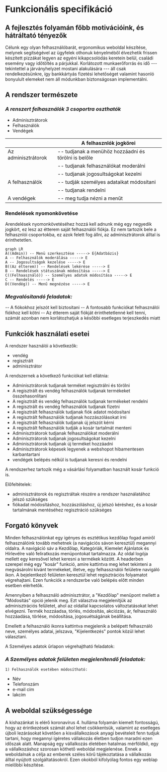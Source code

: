# Funkcionális specifikáció
## A fejlesztés folyamán főbb motivációink, és hátráltató tényezők
Célunk egy olyan felhasználóbarát, ergonomikus weboldal készítése, melynek segítségével az ügyfelek othonuk kényelméből élvezhetik frissen készített pizzákat legyen az egyéni kikapcsolódás keretein belül, családi esemény vagy időtöltés a párjukkal. 
Korlátozott munkaerőforrás és idő --- tekintettel a járványhelyzet mostani alakulására --- áll csak rendelkezésünkre, így bankkártyás fizetési lehetőséget valamint hasonló bonyulult elemeket nem áll módunkban biztonságosan implementálni.
## A rendszer természete
### ***A renszert felhasználók 3 csoportra oszthatók***
* Adminisztrátorok
* Felhasználók
* Vendégek

|								|A felhasznlók jogkörei									|
|-------------------------------|-------------------------------------------------------|
|Az adminisztrátorok			|-- tudjanak a menühöz hozzáadni és törölni is belőle	|
|								|-- tudjanak felhasználókat moderálni					|
|								|-- tudjanak jogosultságokat kezelni					|
|A felhasználók					|-- tudják személyes adataikat módosítani				|
|								|-- tudjanak rendelni									|
|A vendégek						|-- meg tudja nézni a menűt								|
### Rendelések nyomonkövetése
Arendelések nyomonkövetéséhez hozzá kell adnunk még egy negyedik jogkört, ez lesz az étterem saját felhasználói fiókja. Ez nem tartozik bele a felhasznlói csoportokba, ez azok felett fog állni, az adminisztrátorok álltal is érinthetetlen.
```mermaid
graph LR
A((Admin)) -- Menü szerkesztése -----> E{Adatbázis}
A -- Felhasználók moderálása -----> E
A -- Jogosultságok kezelése -----> E
B((Az étterem)) -- Rendelések lekérése -----> E
B -- Rendelések státuszának módosítása -----> E
C((Felhaasználó)) -- Személyes adatok módosítása -----> E
C -- Rendelés -----> E
D((Vendég)) -- Menű megnézése -----> E

```

### ***Megvalósítandó feladatok:***
-- A fiókokhoz jelszót kell biztosítani
-- A fontosabb funkciókat felhasználói fiókhoz kell kötni
-- Az étterem saját fiókját érinthetetlenné kell tenni, számát azonban nem korlátozhatjuk a későbbi esetleges terjeszkedés miatt
## Funkciók használati esetei
A rendszer használói a következők:

* vendég
* regisztrált
* adminisztrátor

A rendszernek a következő funkciókat kell ellátnia:

* Adminisztrátorok tudjanak terméket regisztrálni és törölni
* A regisztrált és vendég felhasználók tudjanak termékeket összehasonlítani
* A regisztrált és vendég felhasználók tudjanak termékeket rendelni
* A regisztrált és vendég felhasználók tudjanak fizetni
* A regisztrált felhasználók tudjanak fiók adatot módosítani
* A regisztrált felhasználók tudjanak hozzászólásokat írni
* A regisztrált felhasználók tudjanak új jelszót kérni
* A regisztrált felhasználók tudják a kosár tartalmát menteni
* Adminisztrátorok tudjanak felhasználókat moderálni
* Adminisztrátorok tudjanak jogosultságokat kezelni
* Adminisztrátorok tudjanak új terméket hozzáadni
* Adminisztrátorok képesek legyenek a webshopot hibamentesen karbantartani
* vendégek belépés nélkül is tudjanak keresni és rendelni

A rendszerhez tartozik még a vásárlási folyamatban használt kosár funkció is.

Előfeltételek:

* adminisztrátorok és regisztráltak részére a rendszer használatához jelszó szükséges
* fiókadat módosításhoz, hozzászóláshoz, új jelszó kéréshez, és a kosár tartalmának mentéséhez regisztráció szükséges

## Forgató könyvek
Minden felhasználónkat egy igényes és esztétikus kezdőlap fogad amiről felhasználóink tovább mehetnek (a navigációs sávon keresztül) megannyi oldalra.
A navigáció sáv a Kezdőlap, Kategóriák, Kiemelet Ajánlatok és Hírlevélre való feliratkozás menüpontokat tartalmazza. Az oldal logója mellett egy keresővel lehet keresni a termékek között. A headerben szerepel még egy "kosár" funkció, amire kattintva meg lehet tekinteni a megvásárolni kívánt termékeket, illetve, egy felhassználói felületre navigáló ikon. A bejelentkező felületen keresztül lehet regisztrációs folyamatot végrehajtani. Ezen funkciók a rendszerbe való belépés előtt minden esetben elérhetők.

Amennyiben a felhasználó adminisztrátor, a "Kezdőlap" menüpont mellett a "Módosítás" opció jelenik meg. Ezt választva megjelenítjük az adminisztrációs felületet, ahol az oldallal kapcsolatos változtatásokat lehet elvégezni. Termék hozzáadsa, törlés, módosítás, akciózás, ár, felhasználó hozzáadása, törlése, módosítása, jogosuétságának beállítása.

Emellett a felhasználó ikonra kattintva megjelenik a belépett felhasználó neve, személyes adatai, jelszava, "Kijelentkezés" pontok közül lehet választani.


A Személyes adatok űrlapon végrehajtható feladatok:


### ***A Személyes adatok felületen megjelenítendő feladatok:***
	1) Felhasználók esetében módosítható:
* Név
* Telefonszám
* e-mail cím
* lakcím

## A weboldal szükségessége
A kishazánkat is elérő koronavírus 4. hulláma folyamán kiemelt fontosságú, hogy az érintkezések számát ahol lehet csökkentsük, valamint az esetleges újboli lezárásokat követően a kisvállalkozások anyagi bevételeit fenn tudjuk tartani, hogy megannyi ígéretes vállakozás életben tudjon maradni ezen időszak alatt. Manapság egy vállalkozás életében hatalmas mérföldkő, egy a vállalkozáshoz szorosan köthető weboldal megjelenése. Ennek a weboldalnak a célja az emberek széles körű tájékoztatása a vállalkozás álltal nyújtott szolgáltatásokról. Ezen okokból kifolyólag fontos egy weblap mielőbbi készítése.